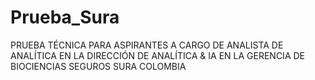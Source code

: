# Prueba_Sura
PRUEBA TÉCNICA PARA ASPIRANTES A CARGO DE ANALISTA DE ANALÍTICA EN LA DIRECCIÓN DE ANALÍTICA &amp; IA EN LA GERENCIA DE BIOCIENCIAS SEGUROS SURA COLOMBIA
